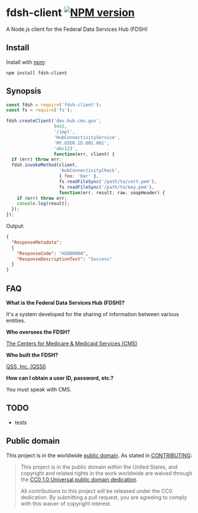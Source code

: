 # fdsh-client [![NPM version][npm-image]][npm-url]

A Node.js client for the Federal Data Services Hub (FDSH)


## Install

Install with [npm](http://github.com/isaacs/npm):

```
npm install fdsh-client
```

## Synopsis

```javascript
const fdsh = require('fdsh-client');
const fs = require('fs');

fdsh.createClient('dev.hub.cms.gov',
                  9443,
                  '/impl',
                  'HubConnectivityService',
                  'MY.USER.ID.001.001',
                  'abc123',
                  function(err, client) {
  if (err) throw err;
  fdsh.invokeMethod(client,
                    'HubConnectivityCheck',
                    { foo: 'bar' },
                    fs.readFileSync('/path/to/cert.pem'),
                    fs.readFileSync('/path/to/key.pem'),
                    function(err, result, raw, soapHeader) {
    if (err) throw err;
    console.log(result);
  });
});
```

Output:
```JSON
{
  "ResponseMetadata":
  {
    "ResponseCode": "HS000000",
    "ResponseDescriptionText": "Success"
  }
}
```

## FAQ

__What is the Federal Data Services Hub (FDSH)?__

It's a system developed for the sharing of information between various entities.

__Who oversees the FDSH?__

[The Centers for Medicare & Medicaid Services (CMS)](https://www.cms.gov/)

__Who built the FDSH?__

[QSS, Inc. (QSSI)](http://www.qssinc.com/)

__How can I obtain a user ID, password, etc.?__

You must speak with CMS.

## TODO
* tests

## Public domain

This project is in the worldwide [public domain](LICENSE.md). As stated in [CONTRIBUTING](CONTRIBUTING.md):

> This project is in the public domain within the United States, and copyright and related rights in the work worldwide are waived through the [CC0 1.0 Universal public domain dedication](https://creativecommons.org/publicdomain/zero/1.0/).
>
> All contributions to this project will be released under the CC0 dedication. By submitting a pull request, you are agreeing to comply with this waiver of copyright interest.


[npm-url]: https://npmjs.org/package/fdsh-client
[npm-image]: http://img.shields.io/npm/v/fdsh-client.svg
